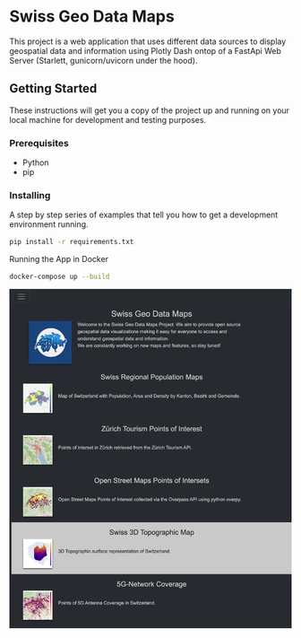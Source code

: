 # Swiss Geo Data Maps

This project is a web application that uses different data sources to display geospatial data and information using Plotly Dash ontop of a FastApi Web Server (Starlett, gunicorn/uvicorn under the hood).

## Getting Started

These instructions will get you a copy of the project up and running on your local machine for development and testing purposes.

### Prerequisites

- Python
- pip

### Installing

A step by step series of examples that tell you how to get a development environment running.

```bash
pip install -r requirements.txt
```

Running the App in Docker

```bash
docker-compose up --build
```

![App screenshot](assets/screen.png)

